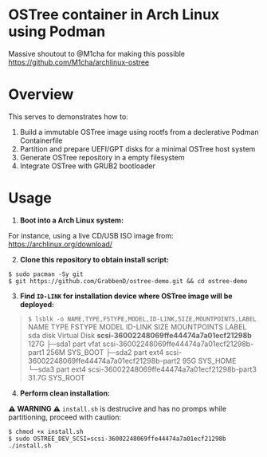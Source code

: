 # OSTree container in Arch Linux using Podman

Massive shoutout to @M1cha for making this possible
https://github.com/M1cha/archlinux-ostree

# Overview

This serves to demonstrates how to:
1. Build a immutable OSTree image using rootfs from a declerative Podman Containerfile
2. Partition and prepare UEFI/GPT disks for a minimal OSTree host system
3. Generate OSTree repository in a empty filesystem
4. Integrate OSTree with GRUB2 bootloader

# Usage

1. **Boot into a Arch Linux system:**

For instance, using a live CD/USB ISO image from: https://archlinux.org/download/

2. **Clone this repository to obtain install script:**

```console
$ sudo pacman -Sy git
$ git https://github.com/GrabbenD/ostree-demo.git && cd ostree-demo
```

3. **Find `ID-LINK` for installation device where OSTree image will be deployed:**

> `$ lsblk -o NAME,TYPE,FSTYPE,MODEL,ID-LINK,SIZE,MOUNTPOINTS,LABEL`
> NAME   TYPE FSTYPE   MODEL           ID-LINK                                                  SIZE MOUNTPOINTS           LABEL
> sda    disk          Virtual Disk    **scsi-36002248069ffe44474a7a01ecf21298b**                   127G
> ├─sda1 part vfat                     scsi-36002248069ffe44474a7a01ecf21298b-part1             256M                       SYS_BOOT
> ├─sda2 part ext4                     scsi-36002248069ffe44474a7a01ecf21298b-part2              95G                       SYS_HOME
> └─sda3 part ext4                     scsi-36002248069ffe44474a7a01ecf21298b-part3            31.7G                       SYS_ROOT

4. **Perform clean installation:**

**⚠️ WARNING ⚠️**
`install.sh` is destrucive and has no promps while partitioning, proceed with caution:

```console
$ chmod +x install.sh
$ sudo OSTREE_DEV_SCSI=scsi-36002248069ffe44474a7a01ecf21298b ./install.sh
```
